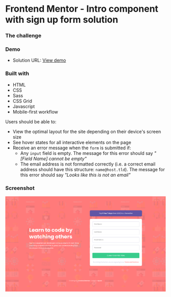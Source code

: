 # Frontend Mentor - Intro component with sign up form solution


### The challenge

### Demo

- Solution URL: [View demo](https://intro-component-with-singup-form-master.netlify.app/)

<!-- ## My process -->

### Built with

- HTML
- CSS
- Sass
- CSS Grid
- Javascript
- Mobile-first workflow

Users should be able to:

- View the optimal layout for the site depending on their device's screen size
- See hover states for all interactive elements on the page
- Receive an error message when the `form` is submitted if:
  - Any `input` field is empty. The message for this error should say *"[Field Name] cannot be empty"*
  - The email address is not formatted correctly (i.e. a correct email address should have this structure: `name@host.tld`). The message for this error should say *"Looks like this is not an email"*

### Screenshot

![](./screenshots/Desktop.png)




